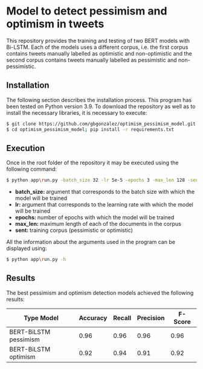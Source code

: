 # Model to detect pessimism and optimism in tweets  

This repository provides the training and testing of two BERT models with Bi-LSTM. Each of the models uses a different corpus, i.e. the first corpus contains tweets manually labelled as optimistic and non-optimistic and the second corpus contains tweets manually labelled as pessimistic and non-pessimistic.

## Installation

The following section describes the installation process. This program has been tested on Python version 3.9. To download the repository as well as to install the necessary libraries, it is necessary to execute:

```bash
$ git clone https://github.com/gbgonzalez/optimism_pessimism_model.git
$ cd optimism_pessimism_model; pip install -r requirements.txt
```

## Execution

Once in the root folder of the repository it may be executed using the following command:
```bash
$ python app\run.py -batch_size 32 -lr 5e-5 -epochs 3 -max_len 128 -sent pessimism
```

<ul>
    <li> <b> batch_size: </b> argument that corresponds to the batch size with which the model will be trained </li>
    <li> <b> lr: </b> argument that corresponds to the learning rate with which the model will be trained</li>
    <li> <b> epochs: </b> number of epochs with which the model will be trained</li>
    <li> <b> max_len: </b> maximum length of each of the documents in the corpus</li>
    <li> <b> sent: </b> training corpus (pessimistic or optimistic)</li>
</ul>

All the information about the arguments used in the program can be displayed using:
```bash
$ python app\run.py -h
```

## Results

The best pessimism and optimism detection models achieved the following results:

Type Model | Accuracy | Recall | Precision | F-Score
------------- | ------------- | ------------- | ------------- | -------------
BERT-BiLSTM pessimism | 0.96 | 0.96 | 0.96 | 0.96
BERT-BiLSTM optimism | 0.92 | 0.94 | 0.91 | 0.92

